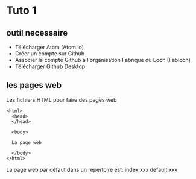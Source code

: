 # Tuto 1

## outil necessaire
- Télécharger Atom (Atom.io)
- Créer un compte sur Github
- Associer le compte Github à l'organisation Fabrique du Loch (Fabloch)
- Télécharger Github Desktop

## les pages web
Les fichiers HTML pour faire des pages web
```
<html>
  <head>
  </head>

  <body>

  La page web

  </body>
</html>
```

La page web par défaut dans un répertoire est:
index.xxx
default.xxx
